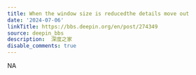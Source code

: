 ```yaml
---
title: When the window size is reducedthe details move out
date: '2024-07-06'
linkTitle: https://bbs.deepin.org/en/post/274349
source: deepin_bbs
description:  深度之家 
disable_comments: true
---
```

NA
